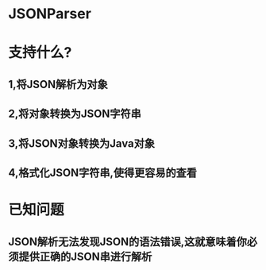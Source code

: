 # JSONParser
支持什么?
=============================================================
1,将JSON解析为对象
------------------------------------------------
2,将对象转换为JSON字符串
------------------------------------------------
3,将JSON对象转换为Java对象
------------------------------------------------
4,格式化JSON字符串,使得更容易的查看
------------------------------------------------

已知问题
==============================================================
JSON解析无法发现JSON的语法错误,这就意味着你必须提供正确的JSON串进行解析
--------------------------------------------------------------


